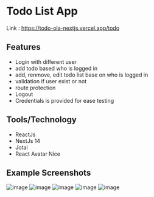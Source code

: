 # Todo List App

Link : https://todo-ola-nextjs.vercel.app/todo

## Features

- Login with different user
- add todo based who is logged in
- add, renmove, edit todo list base on who is logged in
- validation if user exist or not
- route protection
- Logout
- Credentials is provided for ease testing

## Tools/Technology

- ReactJs
- NextJs 14
- Jotai
- React Avatar Nice

## Example Screenshots
![image](https://github.com/olaknowct/todo/assets/69885800/56fa2bb0-407d-43f4-921b-b881edcb3ef1)
![image](https://github.com/olaknowct/todo/assets/69885800/34dd4b2d-0f7b-49e6-aeaa-ba0e376d301a)
![image](https://github.com/olaknowct/todo/assets/69885800/03213520-d7d2-4cbe-87d9-b14fe32d870d)
![image](https://github.com/olaknowct/todo/assets/69885800/b21b3caf-3f7a-4936-a90a-bc7571a1542e)
![image](https://github.com/olaknowct/todo/assets/69885800/eedca473-f522-4897-a542-4a0f616ae6bd)

